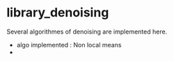 # library_denoising

Several algorithmes of denoising are implemented here. 
- algo implemented : Non local means
- 

